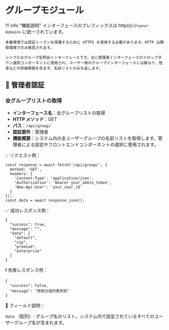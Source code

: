# グループモジュール

!!! info "機能説明"
    インターフェースのプレフィックスは http(s)://`<your-domain>` に統一されています。

    本番環境では認証トークンを保護するために HTTPS を使用する必要があります。HTTP は開発環境でのみ推奨されます。

    シンプルなグループ名照会インターフェースです。主に管理者インターフェースのドロップダウン選択コンポーネントに使用され、ユーザー側のグループインターフェースとは異なり、倍率などの詳細情報を含まず、名前リストのみを返します。

## 🔐 管理者認証

### 全グループリストの取得

- **インターフェース名**：全グループリストの取得
- **HTTP メソッド**：GET
- **パス**：`/api/group/`
- **認証要件**：管理者
- **機能概要**：システム内の全ユーザーグループの名前リストを取得します。管理者による設定やフロントエンドコンポーネントの選択に使用されます。

💡 リクエスト例：

```
const response = await fetch('/api/group/', {  
  method: 'GET',  
  headers: {  
    'Content-Type': 'application/json',  
    'Authorization': 'Bearer your_admin_token',
    'New-Api-User': 'your_user_id'
  }  
});  
const data = await response.json();
```

✅ 成功レスポンス例：

```
{  
  "success": true,  
  "message": "",  
  "data": [  
    "default",  
    "vip",  
    "premium",  
    "enterprise"  
  ]  
}
```

❗ 失敗レスポンス例：

```
{  
  "success": false,  
  "message": "获取分组列表失败"  
}
```

🧾 フィールド説明：

`data` （配列）: グループ名のリスト。システム内で設定されているすべてのユーザーグループ名が含まれます。